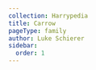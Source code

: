 ```yaml
---
collection: Harrypedia
title: Carrow
pageType: family
author: Luke Schierer
sidebar:
  order: 1
---
```

